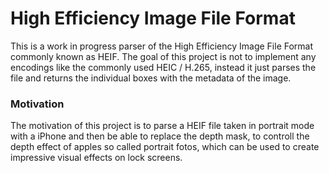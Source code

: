 # High Efficiency Image File Format

This is a work in progress parser of the High Efficiency Image File Format commonly known as HEIF. The goal of this project is not to implement any encodings like the commonly used HEIC / H.265, instead it just parses the file and returns the individual boxes with the metadata of the image.

### Motivation

The motivation of this project is to parse a HEIF file taken in portrait mode with a iPhone and then be able to replace the depth mask, to controll the depth effect of apples so called portrait fotos, which can be used to create impressive visual effects on lock screens.
